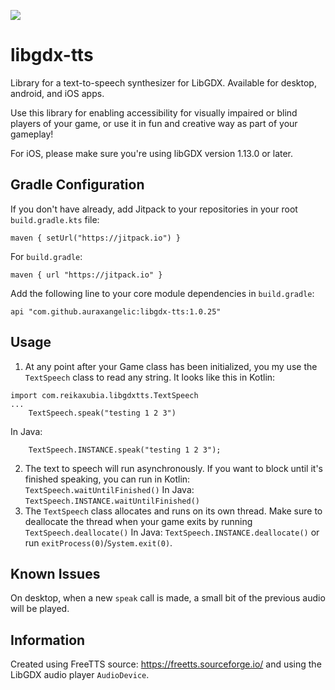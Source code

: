[![](https://jitpack.io/v/auraxangelic/libgdx-tts.svg)](https://jitpack.io/#auraxangelic/libgdx-tts)

# libgdx-tts
Library for a text-to-speech synthesizer for LibGDX. Available for desktop, android, and iOS apps.

Use this library for enabling accessibility for visually impaired or blind players of your game, or use it in fun and creative way as part of your gameplay!

For iOS, please make sure you're using libGDX version 1.13.0 or later.

## Gradle Configuration

If you don't have already, add Jitpack to your repositories in your root `build.gradle.kts` file:

```
maven { setUrl("https://jitpack.io") }
```

For `build.gradle`:
```
maven { url "https://jitpack.io" }
```

Add the following line to your core module dependencies in `build.gradle`:
```
api "com.github.auraxangelic:libgdx-tts:1.0.25"
```

## Usage

1. At any point after your Game class has been initialized, you my use the `TextSpeech` class to read any string. It looks like this in Kotlin:
```
import com.reikaxubia.libgdxtts.TextSpeech
...
    TextSpeech.speak("testing 1 2 3")
```
In Java:
```
    TextSpeech.INSTANCE.speak("testing 1 2 3");
```
2. The text to speech will run asynchronously. If you want to block until it's finished speaking, you can run in Kotlin:
```TextSpeech.waitUntilFinished()```
In Java:
```TextSpeech.INSTANCE.waitUntilFinished()```
3. The `TextSpeech` class allocates and runs on its own thread. Make sure to deallocate the thread when your game exits by running
```TextSpeech.deallocate()```
In Java:
```TextSpeech.INSTANCE.deallocate()```
or run `exitProcess(0)`/`System.exit(0)`.

## Known Issues
On desktop, when a new `speak` call is made, a small bit of the previous audio will be played.

## Information
Created using FreeTTS source: https://freetts.sourceforge.io/ and using the LibGDX audio player `AudioDevice`.
